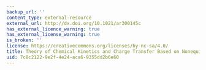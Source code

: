 ```yaml
---
backup_url: ''
content_type: external-resource
external_url: http://dx.doi.org/10.1021/ar300145c
has_external_licence_warning: true
has_external_license_warning: true
is_broken: ''
license: https://creativecommons.org/licenses/by-nc-sa/4.0/
title: Theory of Chemical Kinetics and Charge Transfer Based on Nonequilibrium Thermodynamics
uid: 7c8c2122-9e2f-4e24-aca6-9355dd2b6e60
---
```

